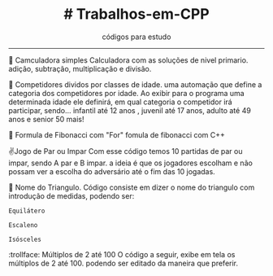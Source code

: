 <h1 align="center"># Trabalhos-em-CPP </h1>
<p align="center">códigos para estudo</p>
<hr>

:calling: Camculadora simples
	Calculadora com as soluções de nivel primario.
	adição, subtração, multiplicação e divisão.

:person_fencing: Competidores dividos por classes de idade.
	uma automação que define a categoria dos competidores por idade.
	Ao exibir para o programa uma determinada idade ele definirá,
	em qual categoria o competidor irá participar, sendo...
	infantil até 12 anos , juvenil até 17 anos, adulto até 49 anos e senior 50 mais!

:1234: Formula de Fibonacci com "For"
	fomula de fibonacci com C++ 

:v:Jogo de Par ou Impar
	Com esse código temos 10 partidas de par ou impar, sendo A par e B impar. 
	a ideia é que os jogadores escolham e não possam ver a escolha do adversário até o fim das 10 jogadas. 

:triangular_ruler: Nome do Triangulo.
	Código consiste em dizer o nome
	do triangulo com introdução de medidas, podendo ser:

	Equilátero

	Escaleno

	Isósceles

:trollface: Múltiplos de 2 até 100
	O código a seguir, exibe em tela os múltiplos de 2 até 100.
	podendo ser editado da maneira que preferir.
